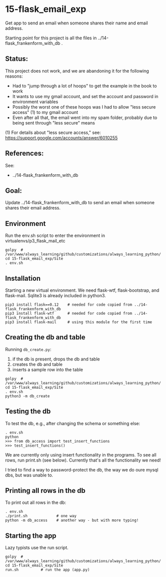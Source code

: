 
# 15-flask_email_exp

Get app to send an email when someone shares their name and email address.

Starting point for this project is all the files in ../14-flask_frankenform_with_db .

## Status:

This project does not work, and we are abandoning it for the following reasons:

* Had to "jump through a lot of hoops" to get the example in the book to work
* It wants to use my gmail account, and set the account and password in environment variables
* Possibly the worst one of these hoops was I had to allow "less secure access" (1) to my gmail account
* Even after all that, the email went into my spam folder, probably due to being sent through "less secure" means

(1) For details about "less secure access," see: https://support.google.com/accounts/answer/6010255

## References:

See:

* ../14-flask_frankenform_with_db

## Goal:

Update ../14-flask_frankenform_with_db to send an email when someone shares their email address.

## Environment

Run the env.sh script to enter the environment in virtualenvs/p3_flask_mail_etc

```
golpy  # /var/www/always_learning/github/customizations/always_learning_python/
cd 15-flask_email_exp/Site
. env.sh
```

## Installation

Starting a new virtual environment.  We need flask-wtf, flask-bootstrap, and flask-mail.
Sqlite3 is already included in python3.

```
pip3 install flask==0.12    # needed for code copied from ../14-flask_frankenform_with_db
pip3 install flask-wtf      # needed for code copied from ../14-flask_frankenform_with_db
pip3 install flask-mail     # using this module for the first time
```

## Creating the db and table

Running `db_create.py`:

1. if the db is present, drops the db and table
2. creates the db and table
3. inserts a sample row into the table

```
golpy  # /var/www/always_learning/github/customizations/always_learning_python/
cd 15-flask_email_exp/Site
. env.sh
python3 -m db_create
```

## Testing the db

To test the db, e.g., after changing the schema or something else:

```
. env.sh
python
>>> from db_access import test_insert_functions
>>> test_insert_functions()
```

We are currently only using insert functionality in the programs.
To see all rows, run print.sh (see below).  Currently that's all the functionality we need!

I tried to find a way to password-protect the db, the way we do oure mysql dbs, but was unable to.

## Printing all rows in the db

To print out all rows in the db:

```
. env.sh
./print.sh             # one way
python -m db_access    # another way - but with more typing!
```

## Starting the app

Lazy typists use the run script.

```
golpy  # /var/www/always_learning/github/customizations/always_learning_python/
cd 15-flask_email_exp/Site
run.sh          # run the app (app.py)
```

